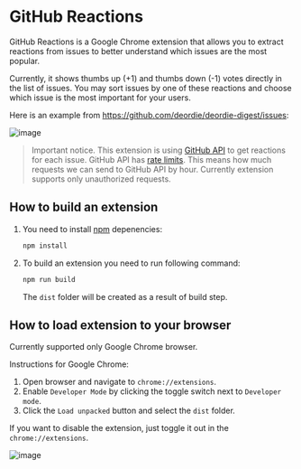 # GitHub Reactions

GitHub Reactions is a Google Chrome extension that allows you to extract reactions from issues to better understand which issues are the most popular.

Currently, it shows thumbs up (+1) and thumbs down (-1) votes directly in the list of issues. You may sort issues by one of these reactions and choose which issue is the most important for your users.

Here is an example from <https://github.com/deordie/deordie-digest/issues>:

![image](https://user-images.githubusercontent.com/408149/116781318-c3ac7480-aa8a-11eb-9683-56a976e9eedd.png)

> Important notice. This extension is using [GitHub API](https://docs.github.com/en/rest/reference/reactions) to get reactions for each issue. GitHub API has [rate limits](https://docs.github.com/en/rest/overview/resources-in-the-rest-api#rate-limiting). This means how much requests we can send to GitHub API by hour. Currently extension supports only unauthorized requests.

## How to build an extension

1. You need to install [npm](https://www.npmjs.com/) depenencies:

    ```bash
    npm install
    ```

2. To build an extension you need to run following command:

    ```bash
    npm run build
    ```

    The `dist` folder will be created as a result of build step.

## How to load extension to your browser

Currently supported only Google Chrome browser.

Instructions for Google Chrome:

1. Open browser and navigate to `chrome://extensions`.
2. Enable `Developer Mode` by clicking the toggle switch next to `Developer mode`.
3. Click the `Load unpacked` button and select the `dist` folder.

If you want to disable the extension, just toggle it out in the `chrome://extensions`.

![image](https://user-images.githubusercontent.com/408149/116781380-2d2c8300-aa8b-11eb-86e6-52da33e2030e.png)
